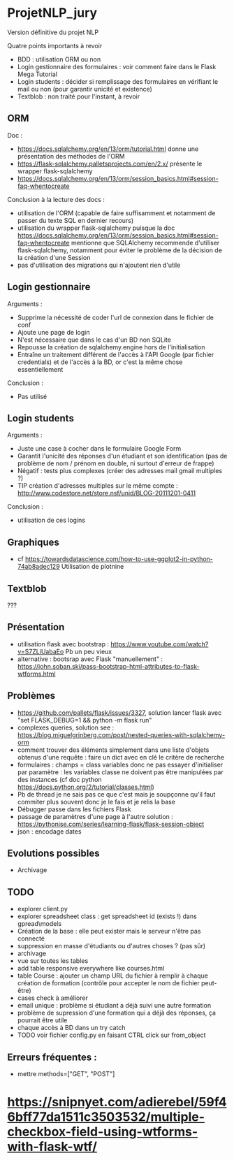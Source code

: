# ProjetNLP_jury
Version définitive du projet NLP

Quatre points importants à revoir

* BDD : utilisation ORM ou non
* Login gestionnaire des formulaires : voir comment faire dans le Flask Mega Tutorial
* Login students : décider si remplissage des formulaires en vérifiant le mail ou non (pour garantir unicité et existence)
* Textblob : non traité pour l'instant, à revoir

## ORM
Doc : 
* https://docs.sqlalchemy.org/en/13/orm/tutorial.html donne une présentation des méthodes de l'ORM
* https://flask-sqlalchemy.palletsprojects.com/en/2.x/ présente le wrapper flask-sqlalchemy
* https://docs.sqlalchemy.org/en/13/orm/session_basics.html#session-faq-whentocreate

Conclusion à la lecture des docs :
* utilisation de l'ORM (capable de faire suffisamment et notamment de passer du texte SQL en dernier recours)
* utilisation du wrapper flask-sqlalchemy puisque la doc
https://docs.sqlalchemy.org/en/13/orm/session_basics.html#session-faq-whentocreate 
mentionne que SQLAlchemy recommende d'utiliser flask-sqlalchemy, notamment pour éviter le 
problème de la décision de la création d'une Session
* pas d'utilisation des migrations qui n'ajoutent rien d'utile

## Login gestionnaire
Arguments :
* Supprime la nécessité de coder l'url de connexion dans le fichier de conf
* Ajoute une page de login
* N'est nécessaire que dans le cas d'un BD non SQLite
* Repousse la création de sqlalchemy.engine hors de l'initialisation
* Entraîne un traitement différent de l'accès à l'API Google (par fichier
 credentials) et de l'accès à la BD, or c'est la même chose essentiellement

Conclusion :
* Pas utilisé

## Login students
Arguments :
* Juste une case à cocher dans le formulaire Google Form
* Garantit l'unicité des réponses d'un étudiant et son identification 
(pas de problème de nom / prénom en double, ni surtout d'erreur de frappe)
* Négatif : tests plus complexes (créer des adresses mail gmail multiples ?)
* TIP création d'adresses multiples sur le même compte : 
http://www.codestore.net/store.nsf/unid/BLOG-20111201-0411

Conclusion :
* utilisation de ces logins

## Graphiques
* cf https://towardsdatascience.com/how-to-use-ggplot2-in-python-74ab8adec129
Utilisation de plotnine

## Textblob

???

## Présentation

* utilisation flask avec bootstrap : https://www.youtube.com/watch?v=S7ZLiUabaEo
Pb un peu vieux
* alternative : bootsrap avec Flask "manuellement" :
https://john.soban.ski/pass-bootstrap-html-attributes-to-flask-wtforms.html

## Problèmes

* https://github.com/pallets/flask/issues/3327, solution lancer flask
avec "set FLASK_DEBUG=1 && python -m flask run"
* complexes queries, solution see : 
https://blog.miguelgrinberg.com/post/nested-queries-with-sqlalchemy-orm
* comment trouver des éléments simplement dans une liste d'objets obtenus d'une
requête : faire un dict avec en clé le critère de recherche
* formulaires : champs = class variables donc ne pas essayer d'initialiser par
paramètre : les variables classe ne doivent pas être manipulées par des instances (cf doc python
https://docs.python.org/2/tutorial/classes.html)
* Pb de thread je ne sais pas ce que c'est mais je soupçonne qu'il faut commiter plus souvent
donc je le fais et je relis la base
* Débugger passe dans les fichiers Flask
* passage de paramètres d'une page à l'autre 
solution : https://pythonise.com/series/learning-flask/flask-session-object
* json : encodage dates

## Evolutions possibles
* Archivage

## TODO
* explorer client.py
* explorer spreadsheet class : get spreadsheet id (exists !) dans gpread\models
* Création de la base : elle peut exister mais le serveur n'être pas connecté
* suppression en masse d'étudiants ou d'autres choses ? (pas sûr)
* archivage
* vue sur toutes les tables
* add table responsive everywhere like courses.html
* table Course : ajouter un champ URL du fichier à remplir à chaque création de formation
(contrôle pour accepter le nom de fichier peut-être)
* cases check à améliorer
* email unique : problème si étudiant a déjà suivi une autre formation
* problème de supression d'une formation qui a déjà des réponses, ça pourrait être utile
* chaque accès à BD dans un try catch
* TODO voir fichier config.py en faisant CTRL click sur from_object

## Erreurs fréquentes :
* mettre methods=["GET", "POST"]


<!--<form>-->
<!--    <div class="form-group">-->
<!--        <label for="startdate">Date de début</label>-->
<!--        <input type="date" class="form-control" id="startdate" placeholder="{{ form.startdate.data }}" readonly>-->
<!--    </div>-->
<!--</form>-->

# https://snipnyet.com/adierebel/59f46bff77da1511c3503532/multiple-checkbox-field-using-wtforms-with-flask-wtf/
